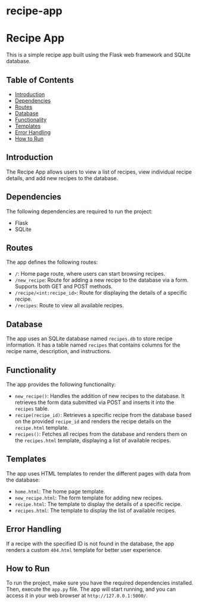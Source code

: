 # recipe-app

# Recipe App

This is a simple recipe app built using the Flask web framework and SQLite database.

## Table of Contents

- [Introduction](#introduction)
- [Dependencies](#dependencies)
- [Routes](#routes)
- [Database](#database)
- [Functionality](#functionality)
- [Templates](#templates)
- [Error Handling](#error-handling)
- [How to Run](#how-to-run)

## Introduction

The Recipe App allows users to view a list of recipes, view individual recipe details, and add new recipes to the database.

## Dependencies

The following dependencies are required to run the project:

- Flask
- SQLite

## Routes

The app defines the following routes:

- `/`: Home page route, where users can start browsing recipes.
- `/new_recipe`: Route for adding a new recipe to the database via a form. Supports both GET and POST methods.
- `/recipe/<int:recipe_id>`: Route for displaying the details of a specific recipe.
- `/recipes`: Route to view all available recipes.

## Database

The app uses an SQLite database named `recipes.db` to store recipe information. It has a table named `recipes` that contains columns for the recipe name, description, and instructions.

## Functionality

The app provides the following functionality:

- `new_recipe()`: Handles the addition of new recipes to the database. It retrieves the form data submitted via POST and inserts it into the `recipes` table.
- `recipe(recipe_id)`: Retrieves a specific recipe from the database based on the provided `recipe_id` and renders the recipe details on the `recipe.html` template.
- `recipes()`: Fetches all recipes from the database and renders them on the `recipes.html` template, displaying a list of available recipes.

## Templates

The app uses HTML templates to render the different pages with data from the database:

- `home.html`: The home page template.
- `new_recipe.html`: The form template for adding new recipes.
- `recipe.html`: The template to display the details of a specific recipe.
- `recipes.html`: The template to display the list of available recipes.

## Error Handling

If a recipe with the specified ID is not found in the database, the app renders a custom `404.html` template for better user experience.

## How to Run

To run the project, make sure you have the required dependencies installed. Then, execute the `app.py` file. The app will start running, and you can access it in your web browser at `http://127.0.0.1:5000/`.
